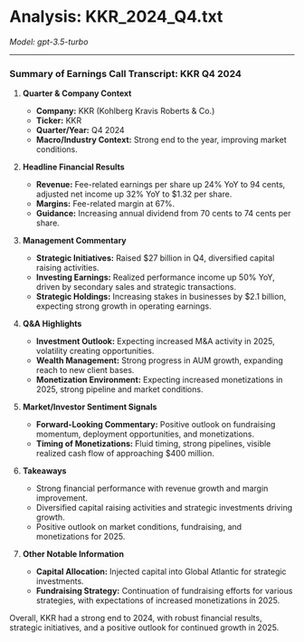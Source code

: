 # Analysis: KKR_2024_Q4.txt

*Model: gpt-3.5-turbo*

---

### Summary of Earnings Call Transcript: KKR Q4 2024

1. **Quarter & Company Context**
   - **Company:** KKR (Kohlberg Kravis Roberts & Co.)
   - **Ticker:** KKR
   - **Quarter/Year:** Q4 2024
   - **Macro/Industry Context:** Strong end to the year, improving market conditions.

2. **Headline Financial Results**
   - **Revenue:** Fee-related earnings per share up 24% YoY to 94 cents, adjusted net income up 32% YoY to $1.32 per share.
   - **Margins:** Fee-related margin at 67%.
   - **Guidance:** Increasing annual dividend from 70 cents to 74 cents per share.

3. **Management Commentary**
   - **Strategic Initiatives:** Raised $27 billion in Q4, diversified capital raising activities.
   - **Investing Earnings:** Realized performance income up 50% YoY, driven by secondary sales and strategic transactions.
   - **Strategic Holdings:** Increasing stakes in businesses by $2.1 billion, expecting strong growth in operating earnings.

4. **Q&A Highlights**
   - **Investment Outlook:** Expecting increased M&A activity in 2025, volatility creating opportunities.
   - **Wealth Management:** Strong progress in AUM growth, expanding reach to new client bases.
   - **Monetization Environment:** Expecting increased monetizations in 2025, strong pipeline and market conditions.

5. **Market/Investor Sentiment Signals**
   - **Forward-Looking Commentary:** Positive outlook on fundraising momentum, deployment opportunities, and monetizations.
   - **Timing of Monetizations:** Fluid timing, strong pipelines, visible realized cash flow of approaching $400 million.

6. **Takeaways**
   - Strong financial performance with revenue growth and margin improvement.
   - Diversified capital raising activities and strategic investments driving growth.
   - Positive outlook on market conditions, fundraising, and monetizations for 2025.

7. **Other Notable Information**
   - **Capital Allocation:** Injected capital into Global Atlantic for strategic investments.
   - **Fundraising Strategy:** Continuation of fundraising efforts for various strategies, with expectations of increased monetizations in 2025.

Overall, KKR had a strong end to 2024, with robust financial results, strategic initiatives, and a positive outlook for continued growth in 2025.